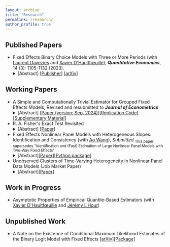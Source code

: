 ```yaml
---
layout: archive
title: "Research"
permalink: /research/
author_profile: true
---
```



## Published Papers
<ul>
 <li>Fixed Effects Binary Choice Models with Three or More Periods (with <a href="https://sites.google.com/view/laurentdavezies/about-me">Laurent Davezies</a> and <a href="https://faculty.crest.fr/xdhaultfoeuille/">Xavier D'Haultfœuille</a>),  <em><b>Quantitative Economics</b></em>, 14 (3): 1105-1132 (2023). 
<details><summary>[Abstract] [<a href="https://www.econometricsociety.org/publications/quantitative-economics/2023/07/01/Fixed-effects-binary-choice-models-with-three-or-more-periods">Publisher</a>] [<a href="https://arxiv.org/pdf/2009.08108v4.pdf">arXiv</a>]</summary>
<p>
<em>We consider fixed effects binary choice models with a fixed number of periods $T$ and without a large support condition on the regressors. If the time-varying unobserved terms are i.i.d. with known distribution $F$, Chamberlain (2010) shows that the common slope parameter is point identified if and only if $F$ is logistic. However, he only considers in his proof $T=2$. We show that actually, the result does not generalize to $T\geq 3$: the common slope parameter can be identified when $F$ belongs to a family including the logit distribution. Identification is based on a conditional moment restriction. Under restrictions on the covariates, these moment conditions lead to point identification of relative effects. Finally, if $T=3$ and mild conditions hold, GMM estimators based on these conditional moment restrictions reach the semiparametric efficiency bound.
 </em>
</p>
</details>
 </li>
 </ul>

## Working Papers

<ul>
 <li>A Simple and Computationally Trivial Estimator for Grouped Fixed Effects Models, Revised and resubmitted to <em><b>Journal of Econometrics</b></em>
<details><summary>[Abstract] [<a href="https://arxiv.org/abs/2203.08879">Paper (version: Sep. 2024)</a>][<a href="https://github.com/martinmugnier/TPWD-Estimators">Replication Code</a>][<a href="https://martinmugnier.github.io/files/a_simple_and_computationally_trivial_estimator_Supplemental_Material.pdf">Supplementary Material</a>]</summary>
<p>
<em> This paper introduces a new fixed effects estimator for linear panel data models with clustered time patterns of unobserved heterogeneity. The method avoids non-convex and combinatorial optimization by combining a preliminary consistent estimator of the slope coefficient, an agglomerative pairwise-differencing clustering of cross-sectional units, and a pooled ordinary least squares regression. Asymptotic guarantees are established in a framework where $T$ can grow at any power of $N$, as both $N$ and $T$ approach infinity. Unlike most existing approaches, the proposed estimator is computationally straightforward and does not require a known upper bound on the number of groups. As existing approaches, this method leads to a consistent estimation of well-separated groups and an estimator of common parameters asymptotically equivalent to the infeasible regression controlling for the true groups. An application revisits the statistical association between income and democracy.
 </em>
</p>
</details>
 </li>
 <li>R. A. Fisher's Exact Test Revisited
<details><summary>[Abstract] [<a href="https://arxiv.org/abs/2407.07251">Paper</a>]</summary>
<p>
<em> This note provides a conceptual clarification of Ronald Aylmer Fisher's (1935) pioneering exact test in the context of the Lady Testing Tea experiment. It unveils a critical implicit assumption in Fisher's calibration: the taster minimizes expected misclassification given fixed probabilistic information. Without similar assumptions or an explicit alternative hypothesis, the rationale behind Fisher's specification of the rejection region remains unclear.
 </em>
</p>
</details>
 </li>
 <li>Fixed Effects Nonlinear Panel Models with Heterogeneous Slopes: Identification and Consistency (with <a href="https://sites.google.com/view/aowang-economics/home">Ao Wang</a>), <em>Submitted</em>
  <sub> This paper supersedes "Identification and (Fast) Estimation of Large Nonlinear Panel Models with Two-Way Fixed Effects" </sub>
 <details><summary>[Abstract][<a href="https://papers.ssrn.com/sol3/papers.cfm?abstract_id=4186349">Paper</a>][<a href="https://github.com/martinmugnier/nlmfe">Python package</a>]</summary>
  <p>
   <em> We study a class of two-way fixed effects index function models with a nonparametric link function and individual- (or time-) specific slopes. Our model alleviates potential misspecification errors due to the common practice of specifying a known link function such as Gaussian and its tail behavior. It also enables to incorporate richer unobserved heterogeneity in the marginal effects of covariates via heterogeneous slopes across individuals.  We show the identification of the link function as well as the slopes and fixed effects parameters when both individual and time dimensions are large. We propose a nonparametric consistency result for the fixed effects sieve maximum likelihood estimators. Finally, we apply our method to the study of establishing exportation and illustrate the consequences of imposing Gaussian link function and homogeneity on the slope of distance. 
   </em>
  </p>
  </details>
  </li>
  <li>Unobserved Clusters of Time-Varying Heterogeneity in Nonlinear Panel Data Models (Job Market Paper)
   <details><summary>[Abstract][<a href="https://drive.google.com/file/d/1KhmV8tOcoGdIMMpQ4aaw0ddvyeL5tG4V/view?usp=sharing">Paper</a>]</summary>
  <p>
   <em>In studies based on longitudinal data, researchers often assume time-invariant unobserved heterogeneity or linear-in-parameters conditional expectations. Violation of these assumptions may lead to poor counterfactuals. I study the identification and estimation of a large class of nonlinear grouped fixed effects (NGFE) models where the relationship between observed covariates and cross-sectional unobserved heterogeneity is left unrestricted but the latter only takes a restricted number of paths over time. I show that the corresponding ``clusters'' and the nonparametrically specified link function can be point-identified when both dimensions of the panel are large. I propose a semiparametric NGFE estimator and establish its large sample  properties in popular binary and count outcome models. Distinctive features of the NGFE estimator are that it is asymptotically normal unbiased at parametric rates, and it allows for the number of periods to grow slowly with the number of cross-sectional units. Monte Carlo simulations suggest good finite sample performance. I apply this new method to revisit the so-called inverted-U relationship between product market competition and innovation. Allowing for clustered patterns of time-varying unobserved heterogeneity leads to a less pronounced inverted-U relationship.
   </em>
  </p>
  </details>
  </li>
  
 </ul>



## Work in Progress

<ul>
 <li> Asymptotic  Properties  of  Empirical  Quantile-Based Estimators (with <a href="https://faculty.crest.fr/xdhaultfoeuille/">Xavier D'Haultfœuille</a> and <a href="https://sites.google.com/site/jeremylhour/">Jérémy L'Hour</a>)</li>
</ul>

## Unpublished Work

<ul>
  <li> A Note on the Existence of Conditional Maximum Likelihood Estimates of the Binary Logit Model with Fixed Effects [<a href="https://arxiv.org/abs/2009.09998">arXiv</a>][<a href="https://github.com/martinmugnier/BinLogitCMLE">Package</a>]  </li>
 </ul>
 
